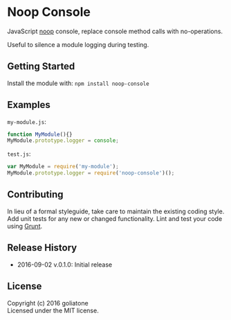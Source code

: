 # Noop Console

JavaScript [noop][wiki] console, replace console method calls with no-operations.

Useful to silence a module logging during testing.

## Getting Started
Install the module with: `npm install noop-console`

## Examples

`my-module.js`:
```js
function MyModule(){}
MyModule.prototype.logger = console;
```

`test.js`:
```javascript
var MyModule = require('my-module');
MyModule.prototype.logger = require('noop-console')();
```
## Contributing
In lieu of a formal styleguide, take care to maintain the existing coding style. Add unit tests for any new or changed functionality. Lint and test your code using [Grunt](http://gruntjs.com/).

## Release History
* 2016-09-02 v.0.1.0: Initial release

## License
Copyright (c) 2016 goliatone  
Licensed under the MIT license.


[wiki]: https://en.wikipedia.org/wiki/NOP
